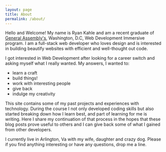 ```yaml
---
layout: page
title: About
permalink: /about/
---
```


  Hello and Welcome!  My name is Ryan Kahle and am a recent graduate of [General Assembly's](https://generalassemb.ly/education/web-development-immersive), Washington, D.C, Web Development Immersive program.  I am a full-stack web developer who loves design and is interested in building
  beautify websites with efficient and well-thought out code.    

  I got interested in Web Development after looking for a career switch and asking myself what I really wanted.  My answers, I wanted to:

  - learn a craft
  - build things!
  - work with interesting people
  - give back
  - indulge my creativity

  This site contains some of my past projects and experiences with technology.  During the course I not only developed coding skills but also started breaking down how I learn best, and part of learning for me is writing.  Here I share my continuation of that process in the hopes that these blog posts prove useful to others and I can give back some of what I gained from other developers.  

I currently live in Arlington, Va with my wife, daughter and crazy dog.  Please if you find anything interesting or have any questions, drop me a line.  
